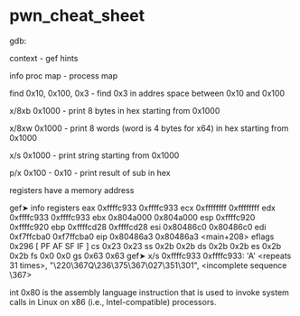 # pwn_cheat_sheet

gdb:

context - gef hints

info proc map - process map

find 0x10, 0x100, 0x3 - find 0x3 in addres space between 0x10 and 0x100

x/8xb 0x1000 - print 8 bytes in hex starting from 0x1000

x/8xw 0x1000 - print 8 words (word is 4 bytes for x64) in hex starting from 0x1000

x/s 0x1000 - print string starting from 0x1000

p/x 0x100 - 0x10 - print result of sub in hex

registers have a memory address 

gef➤  info registers 
eax            0xffffc933          0xffffc933
ecx            0xffffffff          0xffffffff
edx            0xffffc933          0xffffc933
ebx            0x804a000           0x804a000
esp            0xffffc920          0xffffc920
ebp            0xffffcd28          0xffffcd28
esi            0x80486c0           0x80486c0
edi            0xf7ffcba0          0xf7ffcba0
eip            0x80486a3           0x80486a3 <main+208>
eflags         0x296               [ PF AF SF IF ]
cs             0x23                0x23
ss             0x2b                0x2b
ds             0x2b                0x2b
es             0x2b                0x2b
fs             0x0                 0x0
gs             0x63                0x63
gef➤  x/s 0xffffc933
0xffffc933:     'A' <repeats 31 times>, "\220\367Q\236\375\367\027\351\301", <incomplete sequence \367>

int 0x80 is the assembly language instruction that is used to invoke system calls in Linux on x86 (i.e., Intel-compatible) processors.








